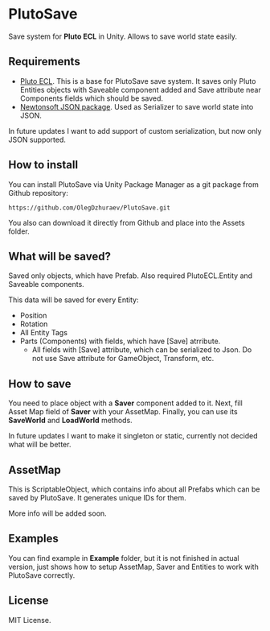 # PlutoSave
Save system for **Pluto ECL** in Unity. Allows to save world state easily.

## Requirements
* [Pluto ECL](https://github.com/InsaneOneHub/PlutoECL). This is a base for PlutoSave save system. It saves only Pluto Entities objects with Saveable component added and Save attribute near Components fields which should be saved.
* [Newtonsoft JSON package](https://github.com/InsaneOneHub/PlutoECL). Used as Serializer to save world state into JSON. 

In future updates I want to add support of custom serialization, but now only JSON supported.

## How to install
You can install PlutoSave via Unity Package Manager as a git package from Github repository: 
```
https://github.com/OlegDzhuraev/PlutoSave.git
```

You also can download it directly from Github and place into the Assets folder.

## What will be saved?
Saved only objects, which have Prefab. Also required PlutoECL.Entity and Saveable components.

This data will be saved for every Entity: 
* Position
* Rotation
* All Entity Tags
* Parts (Components) with fields, which have [Save] atrribute.
  * All fields with [Save] attribute, which can be serialized to Json. Do not use Save attribute for GameObject, Transform, etc.

## How to save
You need to place object with a **Saver** component added to it. Next, fill Asset Map field of **Saver** with your AssetMap. Finally, you can use its **SaveWorld** and **LoadWorld** methods.

In future updates I want to make it singleton or static, currently not decided what will be better.

## AssetMap
This is ScriptableObject, which contains info about all Prefabs which can be saved by PlutoSave. It generates unique IDs for them.

More info will be added soon.

## Examples
You can find example in **Example** folder, but it is not finished in actual version, just shows how to setup AssetMap, Saver and Entities to work with PlutoSave correctly.

## License
MIT License.
